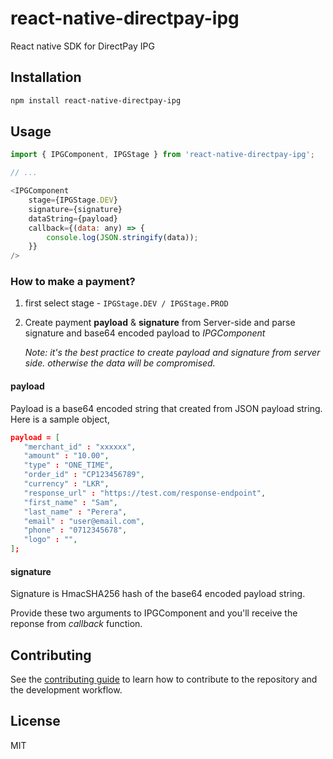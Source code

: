 # react-native-directpay-ipg

React native SDK for DirectPay IPG

## Installation

```sh
npm install react-native-directpay-ipg
```

## Usage

```js
import { IPGComponent, IPGStage } from 'react-native-directpay-ipg';

// ...

<IPGComponent
    stage={IPGStage.DEV}
    signature={signature}
    dataString={payload}
    callback={(data: any) => {
        console.log(JSON.stringify(data));
    }}
/>
```

### How to make a payment?

1. first select stage - ```IPGStage.DEV / IPGStage.PROD```
2. Create payment **payload** & **signature** from Server-side and parse signature and base64 encoded payload to *IPGComponent*

    *Note: it's the best practice to create payload and signature from server side. otherwise the data will be compromised.*

#### payload
Payload is a base64 encoded string that created from JSON payload string. Here is a sample object,
```json
payload = [
   "merchant_id" : "xxxxxx",
   "amount" : "10.00",
   "type" : "ONE_TIME",
   "order_id" : "CP123456789",
   "currency" : "LKR",
   "response_url" : "https://test.com/response-endpoint",
   "first_name" : "Sam",
   "last_name" : "Perera",
   "email" : "user@email.com",
   "phone" : "0712345678",
   "logo" : "",
];
```
#### signature
Signature is HmacSHA256 hash of the base64 encoded payload string.

Provide these two arguments to IPGComponent and you'll receive the reponse from *callback* function.



## Contributing

See the [contributing guide](CONTRIBUTING.md) to learn how to contribute to the repository and the development workflow.

## License

MIT
